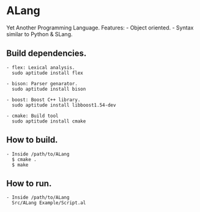 ALang
=====

Yet Another Programming Language.
Features:
    - Object oriented.
    - Syntax similar to Python & SLang.

Build dependencies.
-------------------
    - flex: Lexical analysis.
      sudo aptitude install flex

    - bison: Parser genarator.
      sudo aptitude install bison

    - boost: Boost C++ library.
      sudo aptitude install libboost1.54-dev

    - cmake: Build tool
      sudo aptitude install cmake

How to build.
-------------------
    - Inside /path/to/ALang
      $ cmake .
      $ make

How to run.
-------------------
    - Inside /path/to/ALang
      Src/ALang Example/Script.al

